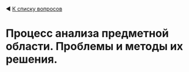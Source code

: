 ◀ [К списку вопросов](../README.md)

# Процесс анализа предметной области. Проблемы и методы их решения.